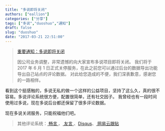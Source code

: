 ```yaml
---
title: "多说即将关闭"
authors: ["eallion"]
categories: ["分享"]
tags: ["多说","duoshuo","通知"]
draft: false
slug: "duoshuo"
date: "2017-03-21 22:51:00"
---
```


> <a href="http://dev.duoshuo.com/threads/58d10f50e9a8cb4433fd5c5d" target="_blank"> 重要通知：多说即将关闭 </a>
>
> 因公司业务调整，非常遗憾的向大家宣布多说项目即将关闭。
> 我们将于 2017 年 6 月 1 日正式关停服务，在此之前您可以通过后台的数据导出功能导出自己站点的评论数据。
> 对此给您造成的不便，我们深表歉意，感谢您的一路相伴。

看到这个挺感触的，多说无私的做一个这样的公益项目，坚持了这么久，真的很不容易。多说评论系统很方便，配置很简单，还有社交因子。
我曾经也有一段时间使用过多说，现在多说后台都还保留了很多评论数据。

现在多说关闭服务，只能祝福他们吧。

> 其他评论系统：<a href="http://changyan.kuaizhan.com/" target="_blank"> 畅言 </a>、<a href="http://www.uyan.cc/" target="_blank"> 友言 </a>、<a href="www.disqus.com/" target="_blank">Disqus</a>、<a href="https://gentie.163.com/" target="_blank"> 网易云跟贴 </a>

